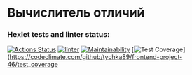 # Вычислитель отличий

### Hexlet tests and linter status:
[![Actions Status](https://github.com/tychka89/frontend-project-46/actions/workflows/hexlet-check.yml/badge.svg)](https://github.com/tychka89/frontend-project-46/actions)
[![linter](https://github.com/tychka89/frontend-project-46/actions/workflows/linter.yml/badge.svg)](https://github.com/tychka89/frontend-project-46/actions/workflows/linter.yml)
[![Maintainability](https://api.codeclimate.com/v1/badges/2cc7a92f85bd69fb6df5/maintainability)](https://codeclimate.com/github/tychka89/frontend-project-46/maintainability)
[![Test Coverage](https://api.codeclimate.com/v1/badges/2cc7a92f85bd69fb6df5/test_coverage)](https://codeclimate.com/github/tychka89/frontend-project-46/test_coverage
